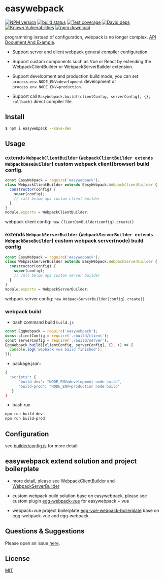 # easywebpack

[![NPM version][npm-image]][npm-url]
[![build status][travis-image]][travis-url]
[![Test coverage][codecov-image]][codecov-url]
[![David deps][david-image]][david-url]
[![Known Vulnerabilities][snyk-image]][snyk-url]
[![npm download][download-image]][download-url]

[npm-image]: https://img.shields.io/npm/v/easywebpack.svg?style=flat-square
[npm-url]: https://npmjs.org/package/easywebpack
[travis-image]: https://img.shields.io/travis/hubcarl/easywebpack.svg?style=flat-square
[travis-url]: https://travis-ci.org/hubcarl/easywebpack
[codecov-image]: https://img.shields.io/codecov/c/github/hubcarl/easywebpack.svg?style=flat-square
[codecov-url]: https://codecov.io/github/hubcarl/easywebpack?branch=master
[david-image]: https://img.shields.io/david/hubcarl/easywebpack.svg?style=flat-square
[david-url]: https://david-dm.org/hubcarl/easywebpack
[snyk-image]: https://snyk.io/test/npm/easywebpack/badge.svg?style=flat-square
[snyk-url]: https://snyk.io/test/npm/easywebpack
[download-image]: https://img.shields.io/npm/dm/easywebpack.svg?style=flat-square
[download-url]: https://npmjs.org/package/easywebpack

programming instead of configuration, webpack is no longer complex. [API Document And Example](https://github.com/hubcarl/easywebpack/blob/master/doc/easywebpack.md).

- Support server and client webpack general compiler configuration.

- Support custom components such as Vue or React by extending the WebpackClientBuilder or WebpackServerBuilder extension.

- Support development and production build mode, you can set `process.env.NODE_ENV=development` development or `process.env.NODE_ENV=production`.

- Support call `EasyWebpack.build([clientConfig, serverConfig], {}, callback)` direct compiler file.


## Install

```bash
$ npm i easywebpack --save-dev
```

## Usage

### extends `WebpackClientBuilder` (`WebpackClientBuilder extends WebpackBaseBuilder`) custom webpack client(browser) build config.

```js
const EasyWebpack = require('easywebpack');
class WebpackClientBuilder extends EasyWebpack.WebpackClientBuilder {
  constructor(config) {
    super(config);
    // call below api custom client builder
  }
}
module.exports = WebpackClientBuilder;
```

webpack client config: `new ClientDevBuilder(config).create()`


### extends `WebpackServerBuilder` (`WebpackServerBuilder extends WebpackBaseBuilder`) custom webpack server(node) build config

```js
const EasyWebpack = require('easywebpack');
class WebpackServerBuilder extends EasyWebpack.WebpackServerBuilder {
  constructor(config) {
    super(config);
    // call below api custom server builder
  }
}
module.exports = WebpackServerBuilder;
```
webpack server config: `new WebpackServerBuilder(config).create()`


### webpack build

- bash command build `build.js`


```js
const EggWebpack = require('easywebpack');
const clientConfig = require('./build/client');
const serverConfig = require('./build/server');
EggWebpack.build([clientConfig, serverConfig], {}, () => {
  console.log('wepback vue build finished');
});
```

- package.json:

```bash
{
  "scripts": {
      "build-dev": "NODE_ENV=development node build",
      "build-prod": "NODE_ENV=production node build"
   }
}
```

- bash run

```bash
npm run build-dev
npm run build-prod
```

## Configuration

see [builder/config.js](builder/config.js) for more detail.

## easywebpack extend solution and project boilerplate

- more detail, please see [WebpackClientBuilder](https://github.com/hubcarl/easywebpack/blob/master/lib/client.js) and [WebpackServerBuilder](https://github.com/hubcarl/easywebpack/blob/master/lib/server.js)

- custom webpack build solution base on easywebpack, please see custom plugin [egg-webpack-vue](https://github.com/hubcarl/egg-webpack-vue) for easywebpack + vue

- webpack+vue project boilerplate [egg-vue-webpack-boilerplate](https://github.com/hubcarl/egg-vue-webpack-boilerplate) base on egg-webpack-vue and egg-webpack.


## Questions & Suggestions

Please open an issue [here](https://github.com/hubcarl/easywebpack/issues).

## License

[MIT](LICENSE)